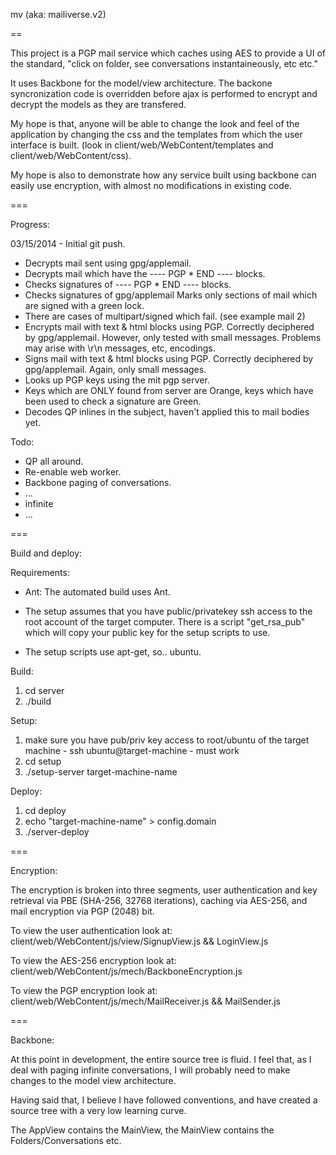 mv (aka: mailiverse.v2)

==

This project is a PGP mail service which caches using AES to provide a UI of the standard, "click on
folder, see conversations instantaineously, etc etc."

It uses Backbone for the model/view architecture.  The backone syncronization code is overridden before
ajax is performed to encrypt and decrypt the models as they are transfered.

My hope is that, anyone will be able to change the look and feel of the application by changing the
css and the templates from which the user interface is built.  (look in client/web/WebContent/templates
and client/web/WebContent/css).

My hope is also to demonstrate how any service built using backbone can easily use encryption, with
almost no modifications in existing code.

===

Progress:

03/15/2014 - Initial git push.
 * Decrypts mail sent using gpg/applemail.
 * Decrypts mail which have the ---- PGP * END ---- blocks.
 * Checks signatures of ---- PGP * END ---- blocks.
 * Checks signatures of gpg/applemail
      Marks only sections of mail which are signed with a green lock.
 * There are cases of multipart/signed which fail.  (see example mail 2)
 * Encrypts mail with text & html blocks using PGP.  Correctly deciphered by gpg/applemail. 
      However, only tested with small messages.  Problems may arise with \r\n messages, etc, encodings.
 * Signs mail with text & html blocks using PGP.  Correctly deciphered by gpg/applemail.
      Again, only small messages.
 * Looks up PGP keys using the mit pgp server.
 * Keys which are ONLY found from server are Orange, keys which have been used to check a signature are Green.
 * Decodes QP inlines in the subject, haven't applied this to mail bodies yet.   

Todo:
 * QP all around.
 * Re-enable web worker.
 * Backbone paging of conversations.
 * ... 
 * infinite
 * ...

===

Build and deploy:

Requirements:
 * Ant: The automated build uses Ant.

 * The setup assumes that you have public/privatekey ssh access to the root account of the target computer.
There is a script "get_rsa_pub" which will copy your public key for the setup scripts to use.

 * The setup scripts use apt-get, so.. ubuntu.


Build:
 1. cd server
 2. ./build

Setup:
 1. make sure you have pub/priv key access to root/ubuntu of the target machine - ssh ubuntu@target-machine - must work
 2. cd setup
 3. ./setup-server target-machine-name

Deploy:
 1. cd deploy
 2. echo "target-machine-name" > config.domain
 3. ./server-deploy

===

Encryption:

The encryption is broken into three segments, user authentication and key retrieval via PBE 
(SHA-256, 32768 iterations), caching via AES-256, and mail encryption via PGP (2048) bit.

To view the user authentication look at:
client/web/WebContent/js/view/SignupView.js && LoginView.js

To view the AES-256 encryption look at:
client/web/WebContent/js/mech/BackboneEncryption.js  

To view the PGP encryption look at:
client/web/WebContent/js/mech/MailReceiver.js && MailSender.js

===

Backbone:

At this point in development, the entire source tree is fluid.
I feel that, as I deal with paging infinite conversations, I will probably need to make changes to the model view architecture.

Having said that, I believe I have followed conventions, and have created a source tree with a very low learning curve.

The AppView contains the MainView, the MainView contains the Folders/Conversations etc.



